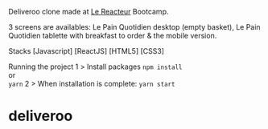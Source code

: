 Deliveroo clone made at [Le Reacteur](https://www.lereacteur.io/) Bootcamp. 
 
3 screens are availables: Le Pain Quotidien desktop (empty basket), Le Pain Quotidien tablette with breakfast to order & the mobile version.

Stacks
[Javascript]
[ReactJS]
[HTML5] 
[CSS3]

Running the project
1️ > Install packages
`npm install`  
or  
`yarn`
2 > When installation is complete:
`yarn start`

# deliveroo
